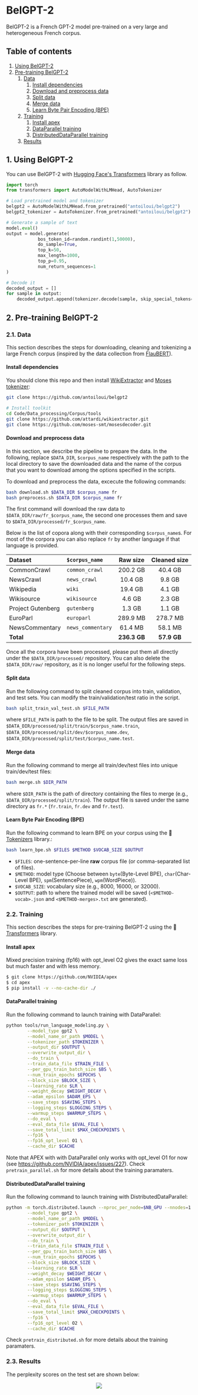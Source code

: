 # BelGPT-2

BelGPT-2 is a French GPT-2 model pre-trained on a very large and heterogeneous French corpus.

## Table of contents
1. [Using BelGPT-2](#using_belgpt2)
2. [Pre-training BelGPT-2](#pretraining_gpt2)
    1. [Data](#data)
        1. [Install dependencies](#dependencies)
        2. [Download and preprocess data](#download_data)
        3. [Split data](#split_data)
        4. [Merge data](#merge_data)
        5. [Learn Byte Pair Encoding (BPE)](#learn_bpe)
    2. [Training](#training)
        1. [Install apex](#install_apex)
        2. [DataParallel training](#dataparallel)
        3. [DistributedDataParallel training](#distributeddataparallel)
    3. [Results](#results)


## 1. Using BelGPT-2 <a name="using_belgpt2"></a>

You can use BelGPT-2 with [Hugging Face's Transformers](https://github.com/huggingface/transformers) library as follow.

```python
import torch
from transformers import AutoModelWithLMHead, AutoTokenizer

# Load pretrained model and tokenizer
belgpt2 = AutoModelWithLMHead.from_pretrained("antoiloui/belgpt2")
belgpt2_tokenizer = AutoTokenizer.from_pretrained("antoiloui/belgpt2")

# Generate a sample of text
model.eval()
output = model.generate(
            bos_token_id=random.randint(1,50000),
            do_sample=True,   
            top_k=50, 
            max_length=1000,
            top_p=0.95, 
            num_return_sequences=1
)

# Decode it
decoded_output = []
for sample in output:
    decoded_output.append(tokenizer.decode(sample, skip_special_tokens=True))
```

## 2. Pre-training BelGPT-2 <a name="pretraining_gpt2"></a>

### 2.1. Data <a name="data"></a>

This section describes the steps for downloading, cleaning and tokenizing a large French corpus (inspired by the data collection from [FlauBERT](https://github.com/getalp/Flaubert)).


#### Install dependencies <a name="dependencies"></a>
You should clone this repo and then install [WikiExtractor](https://github.com/attardi/wikiextractor) and [Moses tokenizer](https://github.com/moses-smt/mosesdecoder):
```bash
git clone https://github.com/antoiloui/belgpt2

# Install toolkit
cd Code/Data_processing/Corpus/tools
git clone https://github.com/attardi/wikiextractor.git
git clone https://github.com/moses-smt/mosesdecoder.git
```

#### Download and preprocess data <a name="download_data"></a>
In this section, we describe the pipeline to prepare the data. In the following, replace `$DATA_DIR`, `$corpus_name` respectively with the path to the local directory to save the downloaded data and the name of the corpus that you want to download among the options specified in the scripts.

To download and preprocess the data, excecute the following commands:

```bash
bash download.sh $DATA_DIR $corpus_name fr
bash preprocess.sh $DATA_DIR $corpus_name fr
```

The first command will download the raw data to `$DATA_DIR/raw/fr_$corpus_name`, the second one processes them and save to `$DATA_DIR/processed/fr_$corpus_name`.

Below is the list of copora along with their corresponding `$corpus_name`s. For most of the corpora you can also replace `fr` by another language if that language is provided.

| Dataset | `$corpus_name` | Raw size | Cleaned size |
| :------|   :--- | :---: | :---: | 
| CommonCrawl |  `common_crawl`   |  200.2 GB   |  40.4 GB   |
| NewsCrawl |   `news_crawl`  |   10.4 GB  |  9.8 GB   |
| Wikipedia |   `wiki`  |   19.4 GB  |  4.1 GB   |
| Wikisource |   `wikisource`  |  4.6  GB  |  2.3 GB   |
| Project Gutenberg |  `gutenberg`   |  1.3 GB   |  1.1 GB   |
| EuroParl |  `europarl`   |  289.9 MB   |   278.7 MB  |
| NewsCommentary |  `news_commentary`   |   61.4 MB  |  58.1 MB   |
| **Total** |     |   **236.3 GB**  |  **57.9 GB**   |

Once all the corpora have been processed, please put them all directly under the `$DATA_DIR/processed/` repository. You can also delete the `$DATA_DIR/raw/` repository, as it is no longer useful for the following steps.


#### Split data <a name="split_data"></a>
Run the following command to split cleaned corpus into train, validation, and test sets. You can modify the train/validation/test ratio in the script.

```bash
bash split_train_val_test.sh $FILE_PATH
```

where `$FILE_PATH` is path to the file to be split. The output files are saved in `$DATA_DIR/processed/split/train/$corpus_name.train`, `$DATA_DIR/processed/split/dev/$corpus_name.dev`, `$DATA_DIR/processed/split/test/$corpus_name.test`.


#### Merge data <a name="merge_data"></a>

Run the following command to merge all train/dev/test files into unique train/dev/test files:

```bash
bash merge.sh $DIR_PATH
```

where `$DIR_PATH` is the path of directory containing the files to merge (e.g., `$DATA_DIR/processed/split/train`). The output file is saved under the same directory as `fr.*` (`fr.train`, `fr.dev` and `fr.test`).


#### Learn Byte Pair Encoding (BPE) <a name="learn_bpe"></a>

Run the following command to learn BPE on your corpus using the 🤗 [Tokenizers](https://github.com/huggingface/tokenizers) library.:

```bash
bash learn_bpe.sh $FILES $METHOD $VOCAB_SIZE $OUTPUT
```
* `$FILES`: one-sentence-per-line **raw** corpus file (or comma-separated list of files).
* `$METHOD`: model type (Choose between `byte`(Byte-Level BPE), `char`(Char-Level BPE), `spm`(SentencePiece), `wpm`(WordPiece)).
* `$VOCAB_SIZE`: vocabulary size (e.g., 8000, 16000, or 32000).
* `$OUTPUT`: path to where the trained model will be saved (`<$METHOD-vocab>.json` and `<$METHOD-merges>.txt` are generated).


### 2.2. Training <a name="training"></a>

This section describes the steps for pre-training BelGPT-2 using the 🤗 [Transformers](https://github.com/huggingface/transformers) library.

#### Install apex <a name="install_apex"></a>
Mixed precision training (fp16) with opt_level O2 gives the exact same loss but much faster and with less memory.
```bash
$ git clone https://github.com/NVIDIA/apex
$ cd apex
$ pip install -v --no-cache-dir ./
```

#### DataParallel training <a name="dataparallel"></a>
Run the following command to launch training with DataParallel:
```bash
python tools/run_language_modeling.py \
        --model_type gpt2 \
        --model_name_or_path $MODEL \
        --tokenizer_path $TOKENIZER \
        --output_dir $OUTPUT \
        --overwrite_output_dir \
        --do_train \
        --train_data_file $TRAIN_FILE \
        --per_gpu_train_batch_size $BS \
        --num_train_epochs $EPOCHS \
        --block_size $BLOCK_SIZE \
        --learning_rate $LR \
        --weight_decay $WEIGHT_DECAY \
        --adam_epsilon $ADAM_EPS \
        --save_steps $SAVING_STEPS \
        --logging_steps $LOGGING_STEPS \
        --warmup_steps $WARMUP_STEPS \
        --do_eval \
        --eval_data_file $EVAL_FILE \
        --save_total_limit $MAX_CHECKPOINTS \
        --fp16 \
        --fp16_opt_level O1 \
        --cache_dir $CACHE
```

Note that APEX with with DataParallel only works with opt_level O1 for now (see https://github.com/NVIDIA/apex/issues/227). Check `pretrain_parallel.sh` for more details about the training paramaters.

#### DistributedDataParallel training <a name="distributeddataparallel"></a>
Run the following command to launch training with DistributedDataParallel:
```bash
python -m torch.distributed.launch --nproc_per_node=$NB_GPU --nnodes=1 --node_rank=0 tools/run_language_modeling.py \
        --model_type gpt2 \
        --model_name_or_path $MODEL \
        --tokenizer_path $TOKENIZER \
        --output_dir $OUTPUT \
        --overwrite_output_dir \
        --do_train \
        --train_data_file $TRAIN_FILE \
        --per_gpu_train_batch_size $BS \
        --num_train_epochs $EPOCHS \
        --block_size $BLOCK_SIZE \
        --learning_rate $LR \
        --weight_decay $WEIGHT_DECAY \
        --adam_epsilon $ADAM_EPS \
        --save_steps $SAVING_STEPS \
        --logging_steps $LOGGING_STEPS \
        --warmup_steps $WARMUP_STEPS \
        --do_eval \
        --eval_data_file $EVAL_FILE \
        --save_total_limit $MAX_CHECKPOINTS \
        --fp16 \
        --fp16_opt_level O2 \
        --cache_dir $CACHE
```


Check `pretrain_distributed.sh` for more details about the training paramaters.

### 2.3. Results <a name="results"></a>
The perplexity scores on the test set are shown below:

<p align="center"> <img src="./-/test_set_evaluation.png"> </p>
